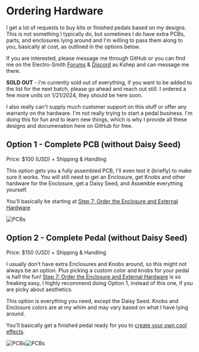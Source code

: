 # Ordering Hardware
I get a lot of requests to buy kits or finished pedals based on my designs. This is not something I typically do, but sometimes I do have extra PCBs, parts, and enclosures lying around and I'm willing to pass them along to you, basically at cost, as outlined in the options below.

If you are interested, please message me through GitHub or you can find me on the Electro-Smith [Forums](https://forum.electro-smith.com/t/my-daisy-guitar-pedal-designs-on-github/3641) & [Discord](https://discord.gg/ByHBnMtQTR) as Kshep and can message me there.

**SOLD OUT** - I'm currently sold out of everything, if you want to be added to the list for the next batch, please go ahead and reach out still. I ordered a few more units on 1/21/2024, they should be here soon.

I also really can't supply much customer support on this stuff or offer any warranty on the hardware. I'm not really trying to start a pedal business. I'm doing this for fun and to learn new things, which is why I provide all these designs and documenation here on GitHub for free.

## Option 1 - Complete PCB (without Daisy Seed)
Price: $100 (USD) + Shipping & Handling

This option gets you a fully assembled PCB, I'll even test it (briefly) to make sure it works. You will still need to get an Enclosure, get Knobs and other hardware for the Enclosure, get a Daisy Seed, and Assemble everything yourself.

You'll basically be starting at [Step 7: Order the Enclosure and External Hardware](README.md#7-order-the-enclosure-and-external-hardware)

![PCBs](images/CircuitBoard-Front.png)

## Option 2 - Complete Pedal (without Daisy Seed)
Price: $150 (USD) + Shipping & Handling

I usually don't have extra Enclosures and Knobs around, so this might not always be an option. Plus picking a custom color and knobs for your pedal is half the fun! [Step 7: Order the Enclosure and External Hardware](README.md#7-order-the-enclosure-and-external-hardware) is so freaking easy, I highly recommend doing Option 1, instead of this one, if you are picky about aesthetics.

This option is everything you need, except the Daisy Seed. Knobs and Enclosure colors are at my whim and may vary based on what I have lying around.

You'll basically get a finished pedal ready for you to [create your own cool effects](../../../Software/GuitarPedal/README.md).

![PCBs](images/CircuitBoard-Front.png)![PCBs](images/FinalProduct.png)
